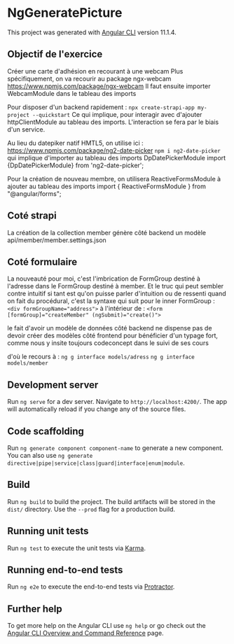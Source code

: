 # NgGeneratePicture

This project was generated with [Angular CLI](https://github.com/angular/angular-cli) version 11.1.4.

## Objectif de l'exercice

Créer une carte d'adhésion en recourant à une webcam
Plus spécifiquement, on va recourir au package ngx-webcam
https://www.npmjs.com/package/ngx-webcam
Il faut ensuite importer WebcamModule dans le tableau des imports

Pour disposer d'un backend rapidement : 
`npx create-strapi-app my-project --quickstart`
Ce qui implique, pour interagir avec d'ajouter httpClientModule au tableau des imports. L'interaction se fera par le biais d'un service. 

Au lieu du datepiker natif HMTL5, on utilise ici : 
https://www.npmjs.com/package/ng2-date-picker
`npm i ng2-date-picker`
qui implique d'importer au tableau des imports DpDatePickerModule
import {DpDatePickerModule} from 'ng2-date-picker';

Pour la création de nouveau membre, on utilisera ReactiveFormsModule à ajouter au tableau des imports
import { ReactiveFormsModule } from "@angular/forms";

## Coté strapi
La création de la collection member génère côté backend un modèle
api/member/member.settings.json

## Coté formulaire
La nouveauté pour moi, c'est l'imbrication de FormGroup destiné à l'adresse dans le FormGroup destiné à member.
Et le truc qui peut sembler contre intuitif si tant est qu'on puisse parler d'intuition ou de ressenti quand on fait du procédural, c'est la syntaxe qui suit pour le inner FormGroup :
` <div formGroupName="address">`
à l'intérieur de :
`<form [formGroup]="createMember" (ngSubmit)="create()">`

le fait d'avoir un modèle de données côté backend ne dispense pas de devoir créer des modèles côté frontend pour bénéficier d'un typage fort, comme nous y insite toujours codeconcept dans le suivi de ses cours

d'où le recours à : 
`ng g interface models/adress`
`ng g interface models/member`


## Development server

Run `ng serve` for a dev server. Navigate to `http://localhost:4200/`. The app will automatically reload if you change any of the source files.

## Code scaffolding

Run `ng generate component component-name` to generate a new component. You can also use `ng generate directive|pipe|service|class|guard|interface|enum|module`.

## Build

Run `ng build` to build the project. The build artifacts will be stored in the `dist/` directory. Use the `--prod` flag for a production build.

## Running unit tests

Run `ng test` to execute the unit tests via [Karma](https://karma-runner.github.io).

## Running end-to-end tests

Run `ng e2e` to execute the end-to-end tests via [Protractor](http://www.protractortest.org/).

## Further help

To get more help on the Angular CLI use `ng help` or go check out the [Angular CLI Overview and Command Reference](https://angular.io/cli) page.
